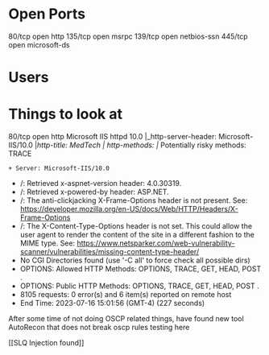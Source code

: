 # Open Ports

80/tcp  open  http
135/tcp open  msrpc
139/tcp open  netbios-ssn
445/tcp open  microsoft-ds

# Users

# Things to look at

80/tcp  open  http          Microsoft IIS httpd 10.0
|_http-server-header: Microsoft-IIS/10.0
|_http-title: MedTech
| http-methods: 
|_  Potentially risky methods: TRACE

	+ Server: Microsoft-IIS/10.0
+ /: Retrieved x-aspnet-version header: 4.0.30319.
+ /: Retrieved x-powered-by header: ASP.NET.
+ /: The anti-clickjacking X-Frame-Options header is not present. See: https://developer.mozilla.org/en-US/docs/Web/HTTP/Headers/X-Frame-Options
+ /: The X-Content-Type-Options header is not set. This could allow the user agent to render the content of the site in a different fashion to the MIME type. See: https://www.netsparker.com/web-vulnerability-scanner/vulnerabilities/missing-content-type-header/
+ No CGI Directories found (use '-C all' to force check all possible dirs)
+ OPTIONS: Allowed HTTP Methods: OPTIONS, TRACE, GET, HEAD, POST .
+ OPTIONS: Public HTTP Methods: OPTIONS, TRACE, GET, HEAD, POST .
+ 8105 requests: 0 error(s) and 6 item(s) reported on remote host
+ End Time:           2023-07-16 15:01:56 (GMT-4) (227 seconds)

After some time of not doing OSCP related things, have found new tool AutoRecon that does not break oscp rules testing here



[[SLQ Injection found]]
